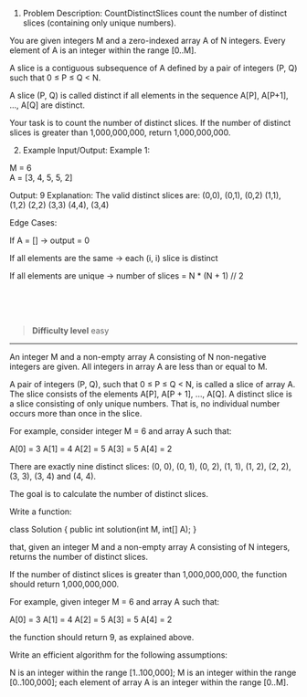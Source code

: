 1. Problem Description: CountDistinctSlices
  count the number of distinct slices (containing only unique numbers).

You are given integers M and a zero-indexed array A of N integers. Every element of A is an integer within the range [0..M].

A slice is a contiguous subsequence of A defined by a pair of integers (P, Q) such that 0 ≤ P ≤ Q < N.

A slice (P, Q) is called distinct if all elements in the sequence A[P], A[P+1], ..., A[Q] are distinct.

Your task is to count the number of distinct slices. If the number of distinct slices is greater than 1,000,000,000, return 1,000,000,000.

2. Example Input/Output:
Example 1:

M = 6  
A = [3, 4, 5, 5, 2]

Output: 9
Explanation:
The valid distinct slices are:
  (0,0), (0,1), (0,2)
  (1,1), (1,2)
  (2,2)
  (3,3)
  (4,4), (3,4)

Edge Cases:

If A = [] → output = 0

If all elements are the same → each (i, i) slice is distinct

If all elements are unique → number of slices = N * (N + 1) // 2


<br><br><br>

> **Difficulty level**
> easy

---

An integer M and a non-empty array A consisting of N non-negative integers are given. All integers in array A are less than or equal to M.

A pair of integers (P, Q), such that 0 ≤ P ≤ Q < N, is called a slice of array A. The slice consists of the elements A[P], A[P + 1], ..., A[Q]. A distinct slice is a slice consisting of only unique numbers. That is, no individual number occurs more than once in the slice.

For example, consider integer M = 6 and array A such that:

A[0] = 3 A[1] = 4 A[2] = 5 A[3] = 5 A[4] = 2

There are exactly nine distinct slices: (0, 0), (0, 1), (0, 2), (1, 1), (1, 2), (2, 2), (3, 3), (3, 4) and (4, 4).

The goal is to calculate the number of distinct slices.

Write a function:

class Solution { public int solution(int M, int[] A); }


that, given an integer M and a non-empty array A consisting of N integers, returns the number of distinct slices.

If the number of distinct slices is greater than 1,000,000,000, the function should return 1,000,000,000.

For example, given integer M = 6 and array A such that:

A[0] = 3 A[1] = 4 A[2] = 5 A[3] = 5 A[4] = 2

the function should return 9, as explained above.

Write an efficient algorithm for the following assumptions:

N is an integer within the range [1..100,000];
M is an integer within the range [0..100,000];
each element of array A is an integer within the range [0..M].